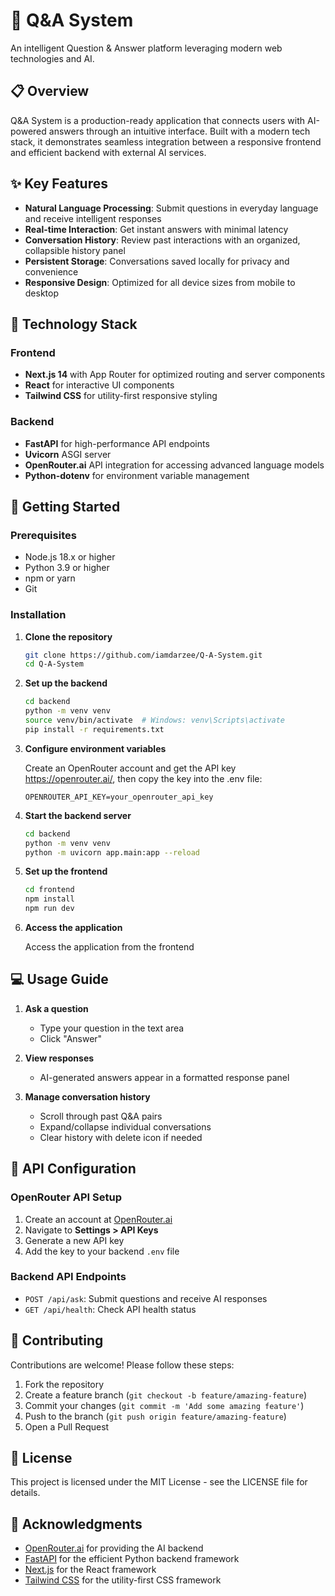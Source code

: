 # 🤖 Q&A System

An intelligent Question & Answer platform leveraging modern web technologies and AI.

## 📋 Overview

Q&A System is a production-ready application that connects users with AI-powered answers through an intuitive interface. Built with a modern tech stack, it demonstrates seamless integration between a responsive frontend and efficient backend with external AI services.

## ✨ Key Features

- **Natural Language Processing**: Submit questions in everyday language and receive intelligent responses
- **Real-time Interaction**: Get instant answers with minimal latency
- **Conversation History**: Review past interactions with an organized, collapsible history panel
- **Persistent Storage**: Conversations saved locally for privacy and convenience
- **Responsive Design**: Optimized for all device sizes from mobile to desktop

## 🔧 Technology Stack

### Frontend
- **Next.js 14** with App Router for optimized routing and server components
- **React** for interactive UI components
- **Tailwind CSS** for utility-first responsive styling

### Backend
- **FastAPI** for high-performance API endpoints
- **Uvicorn** ASGI server
- **OpenRouter.ai** API integration for accessing advanced language models
- **Python-dotenv** for environment variable management


## 🚀 Getting Started

### Prerequisites
- Node.js 18.x or higher
- Python 3.9 or higher
- npm or yarn
- Git

### Installation

1. **Clone the repository**
   ```bash
   git clone https://github.com/iamdarzee/Q-A-System.git
   cd Q-A-System
   ```

2. **Set up the backend**
   ```bash
   cd backend
   python -m venv venv
   source venv/bin/activate  # Windows: venv\Scripts\activate
   pip install -r requirements.txt
   ```

3. **Configure environment variables**
   
   Create an OpenRouter account and get the API key https://openrouter.ai/, then copy the key into the .env file:
   ```env
   OPENROUTER_API_KEY=your_openrouter_api_key
   ```

4. **Start the backend server**
   ```bash
   cd backend
   python -m venv venv
   python -m uvicorn app.main:app --reload
   ```

5. **Set up the frontend**
   ```bash
   cd frontend
   npm install
   npm run dev
   ```

6. **Access the application**
   
   Access the application from the frontend

## 💻 Usage Guide

1. **Ask a question**
   - Type your question in the text area
   - Click "Answer"

2. **View responses**
   - AI-generated answers appear in a formatted response panel
   

3. **Manage conversation history**
   - Scroll through past Q&A pairs
   - Expand/collapse individual conversations
   - Clear history with delete icon if needed

## 🔑 API Configuration

### OpenRouter API Setup
1. Create an account at [OpenRouter.ai](https://openrouter.ai)
2. Navigate to **Settings > API Keys**
3. Generate a new API key
4. Add the key to your backend `.env` file


### Backend API Endpoints
- `POST /api/ask`: Submit questions and receive AI responses
- `GET /api/health`: Check API health status

## 🤝 Contributing

Contributions are welcome! Please follow these steps:

1. Fork the repository
2. Create a feature branch (`git checkout -b feature/amazing-feature`)
3. Commit your changes (`git commit -m 'Add some amazing feature'`)
4. Push to the branch (`git push origin feature/amazing-feature`)
5. Open a Pull Request

## 📄 License

This project is licensed under the MIT License - see the LICENSE file for details.

## 👏 Acknowledgments

- [OpenRouter.ai](https://openrouter.ai) for providing the AI backend
- [FastAPI](https://fastapi.tiangolo.com/) for the efficient Python backend framework
- [Next.js](https://nextjs.org/) for the React framework
- [Tailwind CSS](https://tailwindcss.com/) for the utility-first CSS framework

